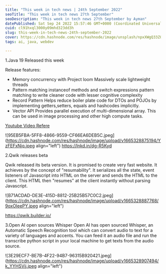 ```yaml
---
title: "This week in tech news | 24th September 2022"
seoTitle: "This week in tech news 27th September"
seoDescription: "This week in tech news 27th September by Ayman"
datePublished: Sat Sep 24 2022 15:57:46 GMT+0000 (Coordinated Universal Time)
cuid: cl91hxql3000y09mhd323dd3h
slug: this-week-in-tech-news-24th-september-2022
cover: https://cdn.hashnode.com/res/hashnode/image/unsplash/npxXWgQ33ZQ/upload/v1665329012854/zosmBkxxT.jpeg
tags: ai, java, webdev

---
```


1.Java 19 Released this week

Release features:
- Memory concurrency with Project loom
Massively scale lightweight threads
- Pattern matching
instanceof methods and switch expressions pattern matching to write cleaner code with lesser cognitive complexity
- Record Pattern
Helps reduce boiler plate code for DTOs and POJOs by implementing getters,setters, equals and hashcodes implicitly.
- Vector API
Provides parallel execution of multi-dimensional array. This can be used in image processing and other high compute tasks.

[Youtube Video Refere ](https://youtu.be/UG9nViGZCEw)


![95EB5FBA-5FF8-4866-9559-CF66EA6DEB5C.jpeg](https://cdn.hashnode.com/res/hashnode/image/upload/v1665328875194/YzFEFxNjq.jpeg align="left")
https://lnkd.in/dg-R5Kyd


2.Qwik releases beta

Qwik released its beta version. It is promised to create very fast website. It achieves by the concept of "resumability". It serializes all the state, event listeners of Javascript into HTML on the server and sends the HTML to the client. This HTML then "resumes" at the client instantly without parsing Javascript.

![B71ACDAD-DE3E-415D-8812-25B25B57C0C2.jpeg](https://cdn.hashnode.com/res/hashnode/image/upload/v1665328887768/9oxOIeePY.jpeg align="left")

https://qwik.builder.io/


3.Open AI open sources Whisper
Open AI has open sourced Whisper, an Automatic Speech Recognition tool which can convert audio to text for a variety of languages and accents. You can feed it an audio file and run the transcribe python script in your local machine to get texts from the audio source. 

![3E29ECF7-BE7B-4F22-94B7-96315B920421.jpeg](https://cdn.hashnode.com/res/hashnode/image/upload/v1665328907494/k_YYHSVij.jpeg align="left")
